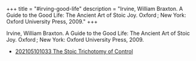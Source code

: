 +++
title = "#irving-good-life"
description = "Irvine, William Braxton. A Guide to the Good Life: The Ancient Art of Stoic Joy. Oxford ; New York: Oxford University Press, 2009."
+++

Irvine, William Braxton. A Guide to the Good Life: The Ancient Art of Stoic Joy. Oxford ; New York: Oxford University Press, 2009.

- [202105101033 The Stoic Trichotomy of Control](/blips/202105101033-the-stoic-trichotomy-of-control)
